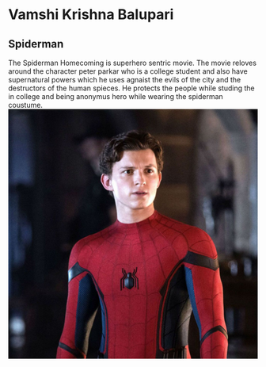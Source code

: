 # Vamshi Krishna Balupari
## Spiderman
The Spiderman Homecoming is superhero sentric movie. The movie reloves around the character peter parkar who is a college student and also have supernatural powers which he uses agnaist the evils of the city and the destructors of the human spieces. He protects the people while studing the in college and being anonymus hero while wearing the spiderman coustume.
![Main Character](tom.jpeg)


